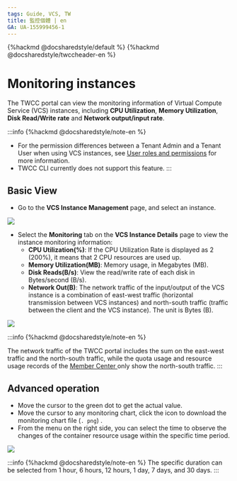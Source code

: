 ```yaml
---
tags: Guide, VCS, TW
title: 監控個體 | en
GA: UA-155999456-1
---
```


{%hackmd @docsharedstyle/default %}
{%hackmd @docsharedstyle/twccheader-en %}

# Monitoring instances

The TWCC portal can view the monitoring information of Virtual Compute Service (VCS) instances, including **CPU Utilization**, **Memory Utilization**, **Disk Read/Write rate** and **Network output/input rate**.

:::info
{%hackmd @docsharedstyle/note-en %}
- For the permission differences between a Tenant Admin and a Tenant User when using VCS instances, see [<ins>User roles and permissions</ins>](https://man.twcc.ai/@twccdocs/role-main-en/https%3A%2F%2Fman.twcc.ai%2F%40twccdocs%2Frole-compute-en#虛擬運算服務) for more information.
- TWCC CLI currently does not support this feature.
:::

## Basic View

- Go to the **VCS Instance Management** page, and select an instance.


![](https://cos.twcc.ai/SYS-MANUAL/uploads/upload_2e0c048d62bfeb71574d268dd42ddb03.png)

- Select the **Monitoring** tab on the **VCS Instance Details** page to view the instance monitoring information:
    - **CPU Utilization(%)**: If the CPU Utilization Rate is displayed as 2 (200%), it means that 2 CPU resources are used up.
    - **Memory Utilization(MB)**: Memory usage, in Megabytes (MB).
    - **Disk Reads(B/s)**: View the read/write rate of each disk in Bytes/second (B/s).
    - **Network Out(B)**: The network traffic of the input/output of the VCS instance is a combination of east-west traffic (horizontal transmission between VCS instances) and north-south traffic (traffic between the client and the VCS instance). The unit is Bytes (B).
    
![](https://cos.twcc.ai/SYS-MANUAL/uploads/upload_a7ea539a5671a031f93bee94fb43b797.png)

:::info
{%hackmd @docsharedstyle/note-en %}

The network traffic of the TWCC portal includes the sum on the east-west traffic and the north-south traffic, while the quota usage and resource usage records of the  [<ins>Member Center <i class="fa fa-question-circle fa-question-circle-for-service" aria-hidden="true"></i></ins>](https://man.twcc.ai/@twsdocs/howto-service-access-service-en) only show the north-south traffic.
:::

## Advanced operation

- Move the cursor to the green dot to get the actual value.
- Move the cursor to any monitoring chart, click the <i class="fa fa-arrow-circle-o-down" aria-hidden="true"></i> icon to download the monitoring chart file (`. png`) .
- From the menu on the right side, you can select the time to observe the changes of the container resource usage within the specific time period.

![](https://cos.twcc.ai/SYS-MANUAL/uploads/upload_2376c9fcdcca8ac5b3e9d1c06c0f6225.png)

:::info
{%hackmd @docsharedstyle/note-en %}
The specific duration can be selected from 1 hour, 6 hours, 12 hours, 1 day, 7 days, and 30 days.
:::
